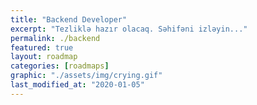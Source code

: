 ```yaml
---
title: "Backend Developer" 
excerpt: "Tezliklə hazır olacaq. Səhifəni izləyin..."
permalink: ./backend
featured: true
layout: roadmap
categories: [roadmaps]
graphic: "./assets/img/crying.gif"
last_modified_at: "2020-01-05"
---
```

